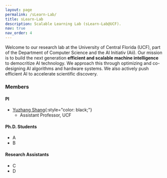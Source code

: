 ```yaml
---
layout: page
permalink: /sLearn-Lab/
title: sLearn-Lab
description: Scalable Learning Lab (sLearn-Lab@UCF).
nav: true
nav_order: 4
---
```


Welcome to our research lab at the University of Central Florida (UCF), part of the Department of Computer Science and the AI Initiativ (Aii). Our mission is to build the next generation **efficient and scalable machine intelligence** to democritize AI technology. We approach this through optimizing and co-designing AI algorithms and hardware systems. We also actively push efficient AI to accelerate scientific discovery. 

### Members    

#### PI
- [Yuzhang Shang](https://42shawn.github.io/){:style="color: black;"}    
    - Assistant Professor, UCF

#### Ph.D. Students    
- A
- B

#### Research Assistants    
- C
- D